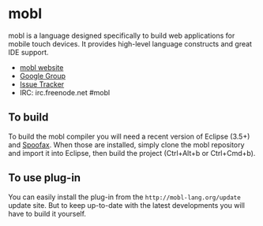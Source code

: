 mobl
====

mobl is a language designed specifically to build web applications for
mobile touch devices. It provides high-level language constructs and great IDE support.

* [mobl website](http://www.mobl-lang.org)
* [Google Group](http://groups.google.com/group/mobl)
* [Issue Tracker](http://yellowgrass.org/project/mobl)
* IRC: irc.freenode.net #mobl

To build
--------

To build the mobl compiler you will need a recent version of Eclipse
(3.5+) and [Spoofax](http://www.spoofax.org). When those are
installed, simply clone the mobl repository and import it into
Eclipse, then build the project (Ctrl+Alt+b or Ctrl+Cmd+b).

To use plug-in
--------------

You can easily install the plug-in from the
`http://mobl-lang.org/update` update site. But to keep up-to-date with
the latest developments you will have to build it yourself.
